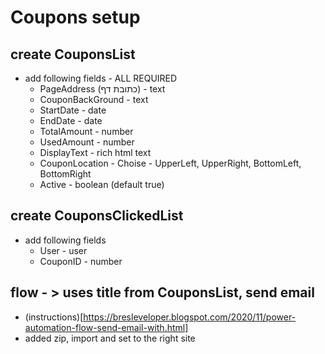 # Coupons setup

## create CouponsList
* add following fields - ALL REQUIRED
    * PageAddress (כתובת דף)  - text
    * CouponBackGround         - text
    * StartDate                - date
    * EndDate                  - date
    * TotalAmount              - number
    * UsedAmount               - number
    * DisplayText              - rich html text
    * CouponLocation           - Choise - UpperLeft, UpperRight, BottomLeft, BottomRight
    * Active                   - boolean (default true)

## create CouponsClickedList
* add following fields
    * User            - user
    * CouponID        - number

## flow - > uses title from CouponsList, send email 
* (instructions)[https://bresleveloper.blogspot.com/2020/11/power-automation-flow-send-email-with.html]
* added zip, import and set to the right site